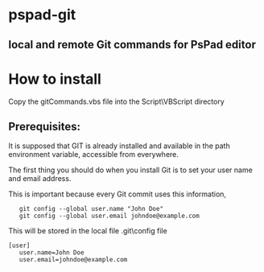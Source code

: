 # pspad-git
## local and remote Git commands for PsPad editor

# How to install
Copy the gitCommands.vbs file into the Script\VBScript directory

## Prerequisites: 
It is supposed that GIT is already installed and available 
in the path environment variable, accessible from everywhere.

The first thing you should do when you install Git is 
to set your user name and email address. 

This is important because every Git commit uses this information, 
```
   git config --global user.name "John Doe"
   git config --global user.email johndoe@example.com
```
This will be stored in the local file .git\config file
```
[user] 
   user.name=John Doe
   user.email=johndoe@example.com
```
